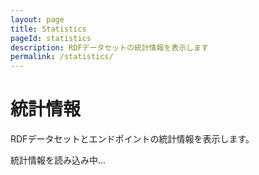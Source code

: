 ```yaml
---
layout: page
title: Statistics
pageId: statistics
description: RDFデータセットの統計情報を表示します
permalink: /statistics/
---
```


<div class="p-hero">
  <h1 class="p-hero__title">統計情報</h1>
  <p class="p-hero__description">RDFデータセットとエンドポイントの統計情報を表示します。</p>
</div>

<div id="loading" class="p-loading">
  <p>統計情報を読み込み中...</p>
</div>

<div id="error" class="p-error" style="display: none;">
  <p>統計情報の読み込みに失敗しました。</p>
</div>

<div id="statistics-content" style="display: none;">
  <div class="c-card-grid">
    <div class="c-card">
      <h3 class="c-card__title">データセット統計</h3>
      <div class="c-card__content">
        <div class="u-text-center">
          <div id="dataset-count" class="u-mb-sm">
            <span class="u-text-lg u-fw-bold u-text-primary">-</span>
            <p class="u-text-sm u-text-muted">総データセット数</p>
          </div>
        </div>
      </div>
    </div>

    <div class="c-card">
      <h3 class="c-card__title">エンドポイント統計</h3>
      <div class="c-card__content">
        <div class="u-text-center">
          <div id="endpoint-count" class="u-mb-sm">
            <span class="u-text-lg u-fw-bold u-text-primary">-</span>
            <p class="u-text-sm u-text-muted">エンドポイント数</p>
          </div>
        </div>
      </div>
    </div>

    <div class="c-card">
      <h3 class="c-card__title">データ更新情報</h3>
      <div class="c-card__content">
        <div class="u-text-center">
          <div id="last-update" class="u-mb-sm">
            <span class="u-text-lg u-fw-bold u-text-primary">-</span>
            <p class="u-text-sm u-text-muted">最終更新日</p>
          </div>
        </div>
      </div>
    </div>
  </div>

  <div class="c-card u-mt-lg">
    <h3 class="c-card__title">詳細統計</h3>
    <div class="c-card__content">
      <h4 class="u-mb-md">データ統計</h4>
      <ul class="u-mb-md">
        <li>トリプル数: 統計情報を取得中...</li>
        <li>データセット数: <span id="dataset-count-detail">取得中...</span></li>
        <li>エンドポイント数: <span id="endpoint-count-detail">取得中...</span></li>
      </ul>
      
      <p class="u-text-sm u-text-muted">統計情報は定期的に更新されます。</p>
    </div>
  </div>
</div>

<script>
document.addEventListener('DOMContentLoaded', function() {
  loadStatistics();
});

function loadStatistics() {
  const loadingEl = document.getElementById('loading');
  const errorEl = document.getElementById('error');
  const contentEl = document.getElementById('statistics-content');
  
  // 実際のAPIが利用可能になるまでは固定値で表示
  const baseUrl = '/rdf-portal-v2.github.io' || '';
  
  // データセット数を取得
  fetch(`${baseUrl}/assets/data/temp-datasets.txt`)
    .then(function(response) {
      if (!response.ok) {
        throw new Error('Failed to fetch dataset count');
      }
      return response.text();
    })
    .then(function(text) {
      const datasetIds = text.trim().split('\n').filter(id => id.trim());
      const datasetCount = datasetIds.length;
      
      // エンドポイント数を取得（仮の値）
      const endpointCount = 5; // 実際のAPIが利用可能になったら更新
      
      loadingEl.style.display = 'none';
      contentEl.style.display = 'block';
      
      // 統計情報を表示
      document.getElementById('dataset-count').innerHTML = `
        <span class="u-text-lg u-fw-bold u-text-primary">${datasetCount}</span>
        <p class="u-text-sm u-text-muted">総データセット数</p>
      `;
      
      document.getElementById('endpoint-count').innerHTML = `
        <span class="u-text-lg u-fw-bold u-text-primary">${endpointCount}</span>
        <p class="u-text-sm u-text-muted">エンドポイント数</p>
      `;
      
      document.getElementById('last-update').innerHTML = `
        <span class="u-text-lg u-fw-bold u-text-primary">今日</span>
        <p class="u-text-sm u-text-muted">最終更新日</p>
      `;
      
      // 詳細統計
      document.getElementById('dataset-count-detail').textContent = datasetCount;
      document.getElementById('endpoint-count-detail').textContent = endpointCount;
    })
    .catch(function(error) {
      console.error('Error loading statistics:', error);
      loadingEl.style.display = 'none';
      errorEl.innerHTML = `
        <p>統計情報の読み込みに失敗しました。</p>
        <p>エラー: ${error.message}</p>
      `;
      errorEl.style.display = 'block';
    });
}
</script>

